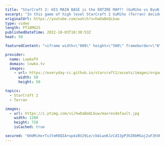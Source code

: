 ```yaml
---
title: "StarCraft 2: HIS MAIN BASE is the ENTIRE MAP?! (GuMiho vs ByuN)"
excerpt: "In this game of high level StarCraft 2 GuMiho (Terran) decides to proxy most of his buildings in the early game. It is as if the entire map is his main base. This is a Terran versus Terarn where he's facing off against ByuN (Terran).  Support my work on Patreon: https://www.patreon.com/lowkotv Become"
originalUrl: https://youtube.com/watch?v=hwDaBoQLbuw
type: video
length: PT18M42S
publishedDateTime: 2022-10-03T10:30:53Z
heat: 50

featuredContent: "<iframe width=\"800\" height=\"500\" frameborder=\"0\" src=\"https://www.youtube.com/embed/hwDaBoQLbuw\" allow=\"accelerometer; autoplay; encrypted-media; gyroscope; picture-in-picture\" allowfullscreen></iframe>"

provider:
  name: LowkoTV
  domain: lowko.tv
  images:
    - url: https://everyday-cc.github.io/starcraft2/assets/images/organizations/lowko.tv-50x50.jpg
      width: 50
      height: 50

topics:
  - StarCraft 2
  - Terran

images:
  - url: https://i.ytimg.com/vi/hwDaBoQLbuw/maxresdefault.jpg
    width: 1280
    height: 720
    isCached: true

secured: "6HdMiHx+TvJtmR8QIA+up4zBV29Le/ckbLwoKJzCdI3pP3hZ0bMGaj2uF3hVR4i/5CCdjtIDG2a006xyEp4d/Nf2m2omQGip/svFKNpiLUMxFshGtL51y4WRNsKwMuoCxQPaJCxnuEjhHrHAEc+nZunUObaGIEIAEqHCPmMCdJp7jramkEVAvIeqAYf31ZYFFlBXyRahdEeRClacULrq98J60qNVL6uXn06D4RzKAkNYdKL/YrJYITGJ1qT3fV3lfkajLJJ9a3wq0Eyhbei3woXK+QHH5mf/sqhTtSwliMkt4hkqP4Fx64y8AjM/Qv/orgWfUSJAfL7IZCd8PkLZ+DMabamqTWU5NR/xkA1+hmmAaLYz9FGOyfBuh7Jj3ywWIyefXEiSwast0bmB7zqMJEccD67bQX1jpqRwBHJpylY=;7Ask3EryjvYAVtTcx187Tw=="
---
```


